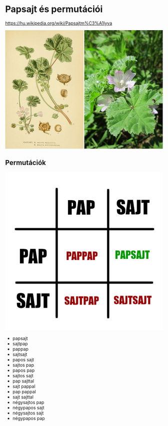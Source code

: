 # Papsajt és permutációi

https://hu.wikipedia.org/wiki/Papsajtm%C3%A1lyva

![papsajt](photos/papsajt.jpg?raw=true "papsajt")

## Permutációk

![papsajt mátrix](photos/papsajt-matrix.png?raw=true "papsajt mátrix")

- papsajt
- sajtpap
- pappap
- sajtsajt
- papos sajt
- sajtos pap
- papos pap
- sajtos sajt
- pap sajttal
- sajt pappal
- pap pappal
- sajt sajttal
- négysajtos pap
- négypapos sajt
- négysajtos sajt
- négypapos pap
